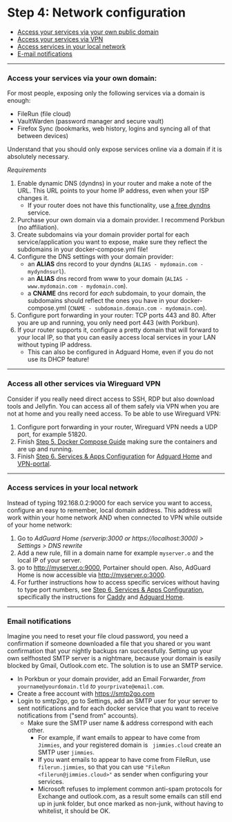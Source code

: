 # Step 4: Network configuration

* [Access your services via your own public domain](network-configuration.md#access-your-services-via-your-own-domain)
* [Access your services via VPN](network-configuration.md#access-all-other-services-via-wireguard-vpn)
* [Access services in your local network](network-configuration.md#access-services-in-your-local-network)
* [E-mail notifications](network-configuration.md#email-notifications)

***

### Access your services via your own domain: 
For most people, exposing only the following services via a domain is enough: 
- FileRun (file cloud)
- VaultWarden (password manager and secure vault)
- Firefox Sync (bookmarks, web history, logins and syncing all of that between devices)  

Understand that you should only expose services online via a domain if it is absolutely necessary. 

_Requirements_

1. Enable dynamic DNS (dyndns) in your router and make a note of the URL. This URL points to your home IP address, even when your ISP changes it.
    * If your router does not have this functionality, use [a free dyndns](https://freedns.afraid.org/) service.
2. Purchase your own domain via a domain provider. I recommend Porkbun (no affiliation).
3. Create subdomains via your domain provider portal for each service/application you want to expose, make sure they reflect the subdomains in your docker-compose.yml file!
4. Configure the DNS settings with your domain provider:
    * an **ALIAS** dns record to your dyndns (`ALIAS - mydomain.com - mydyndnsurl`).
    * an **ALIAS** dns record from www to your domain (`ALIAS - www.mydomain.com - mydomain.com`).
    * a **CNAME** dns record for _each_ subdomain, to your domain, the subdomains should reflect the ones you have in your docker-compose.yml (`CNAME - subdomain.domain.com - mydomain.com`).
5. Configure port forwarding in your router: TCP ports 443 and 80. After you are up and running, you only need port 443 (with Porkbun).
6. If your router supports it, configure a pretty domain that will forward to your local IP, so that you can easily access local services in your LAN without typing IP address.
    * This can also be configured in Adguard Home, even if you do not use its DHCP feature!

 ***

### Access all other services via Wireguard VPN
Consider if you really need direct access to SSH, RDP but also download tools and Jellyfin. You can access all of them safely via VPN when you are not at home and you really need access. To be able to use Wireguard VPN: 

1. Configure port forwarding in your router, Wireguard VPN needs a UDP port, for example 51820. 
2. Finish [Step 5. Docker Compose Guide](README.md#step-5---docker-compose-guide---customisation-and-personalisation) making sure the containers and  are up and running. 
3. Finish [Step 6. Services & Apps Configuration](README.md#step-6---configure-your-apps--services) for [Adguard Home](services-apps-configuration.md#safe-browsing-ad--and-malware-free-via-adguardhome---documentation) and [VPN-portal](services-apps-configuration.md#vpn-portal-via-wireguard-ui---documentation).

***

### Access services in your local network
Instead of typing 192.168.0.2:9000 for each service you want to access, configure an easy to remember, local domain address.
This address will work within your home network AND when connected to VPN while outside of your home network: 
1. Go to _AdGuard Home (serverip:3000 or https://localhost:3000) > Settings > DNS rewrite_ 
2. Add a new rule, fill in a domain name for example `myserver.o` and the local IP of your server. 
3. go to http://myserver.o:9000, Portainer should open. Also, AdGuard Home is now accessible via http://myserver.o:3000. 
4. For further instructions how to access specific services without having to type port numbers, see [Step 6. Services & Apps Configuration](README.md#step-6---configure-your-apps--services), specifically the instructions for [Caddy](services-apps-configuration.md#secure-web-proxy-via-caddy-docker-proxy---documentation) and [Adguard Home](services-apps-configuration.md#safe-browsing-ad--and-malware-free-via-adguardhome---documentation).

***

### Email notifications
Imagine you need to reset your file cloud password, you need a confirmation if someone downloaded a file that you shared or you want confirmation that your nightly backups ran successfully. 
Setting up your own selfhosted SMTP server is a nightmare, because your domain is easily blocked by Gmail, Outlook.com etc. The solution is to use an SMTP service.
* In Porkbun or your domain provider, add an Email Forwarder, *from* `yourname@yourdomain.tld` *to* `yourprivate@email.com`. 
* Create a free account with https://smtp2go.com 
* Login to smtp2go, go to Settings, add an SMTP user for your server to sent notifications and for each docker service that you want to receive notifications from ("send from" accounts). 
  * Make sure the SMTP user name & address correspond with each other. 
    * For example, if want emails to appear to have come from `Jimmies`, and your registered domain is ` jimmies.cloud` create an SMTP user `jimmies`. 
    * If you want emails to appear to have come from FileRun, use `filerun.jimmies`, so that you can use `"FileRun <filerun@jimmies.cloud>"` as sender when configuring your services. 
    * Microsoft refuses to implement common anti-spam protocols for Exchange and outlook.com, as a result some emails can still end up in junk folder, but once marked as non-junk, without having to whitelist, it should be OK. 

